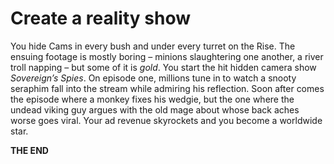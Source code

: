 # Create a reality show

You hide Cams in every bush and under every turret on the Rise. The ensuing footage is mostly boring – minions slaughtering one another, a river troll napping – but some of it is _gold_. You start the hit hidden camera show _Sovereign’s Spies_. On episode one, millions tune in to watch a snooty seraphim fall into the stream while admiring his reflection. Soon after comes the episode where a monkey fixes his wedgie, but the one where the undead viking guy argues with the old mage about whose back aches worse goes viral. Your ad revenue skyrockets and you become a worldwide star.

**THE END**

